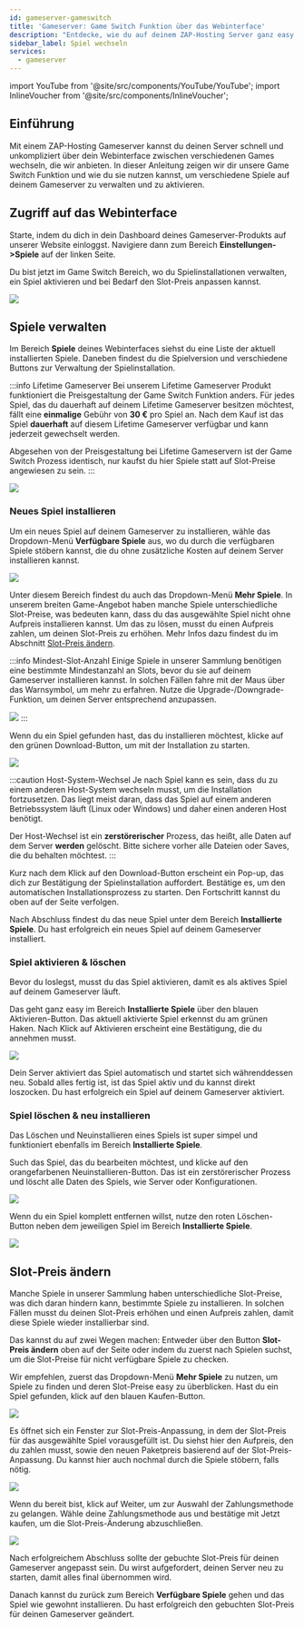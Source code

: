 ```yaml
---
id: gameserver-gameswitch
title: 'Gameserver: Game Switch Funktion über das Webinterface'
description: "Entdecke, wie du auf deinem ZAP-Hosting Server ganz easy zwischen Games wechseln und dein Gameplay individuell anpassen kannst → Jetzt mehr erfahren"
sidebar_label: Spiel wechseln
services:
  - gameserver
---
```



import YouTube from '@site/src/components/YouTube/YouTube';
import InlineVoucher from '@site/src/components/InlineVoucher';

## Einführung

Mit einem ZAP-Hosting Gameserver kannst du deinen Server schnell und unkompliziert über dein Webinterface zwischen verschiedenen Games wechseln, die wir anbieten. In dieser Anleitung zeigen wir dir unsere Game Switch Funktion und wie du sie nutzen kannst, um verschiedene Spiele auf deinem Gameserver zu verwalten und zu aktivieren.

<YouTube videoId="nmPd4OsEEvc" imageSrc="https://screensaver01.zap-hosting.com/index.php/s/egQo23DdptPw4qm/preview" title="So nutzt du die Game Switch Funktion bei ZAP-Hosting" description="Lernst du besser, wenn du Dinge in Aktion siehst? Kein Problem! Schau dir unser Video an, das alles für dich erklärt. Egal ob du es eilig hast oder lieber auf die spannendste Art und Weise Infos aufsaugst!"/>


<InlineVoucher />

## Zugriff auf das Webinterface

Starte, indem du dich in dein Dashboard deines Gameserver-Produkts auf unserer Website einloggst. Navigiere dann zum Bereich **Einstellungen->Spiele** auf der linken Seite.

Du bist jetzt im Game Switch Bereich, wo du Spielinstallationen verwalten, ein Spiel aktivieren und bei Bedarf den Slot-Preis anpassen kannst.

![](https://screensaver01.zap-hosting.com/index.php/s/NT6d4f7iZa62iPf/preview)

## Spiele verwalten

Im Bereich **Spiele** deines Webinterfaces siehst du eine Liste der aktuell installierten Spiele. Daneben findest du die Spielversion und verschiedene Buttons zur Verwaltung der Spielinstallation.

:::info Lifetime Gameserver
Bei unserem Lifetime Gameserver Produkt funktioniert die Preisgestaltung der Game Switch Funktion anders. Für jedes Spiel, das du dauerhaft auf deinem Lifetime Gameserver besitzen möchtest, fällt eine **einmalige** Gebühr von **30 €** pro Spiel an. Nach dem Kauf ist das Spiel **dauerhaft** auf diesem Lifetime Gameserver verfügbar und kann jederzeit gewechselt werden.

Abgesehen von der Preisgestaltung bei Lifetime Gameservern ist der Game Switch Prozess identisch, nur kaufst du hier Spiele statt auf Slot-Preise angewiesen zu sein.
:::

![](https://screensaver01.zap-hosting.com/index.php/s/JJfYoRSi3M26qbc/preview)

### Neues Spiel installieren

Um ein neues Spiel auf deinem Gameserver zu installieren, wähle das Dropdown-Menü **Verfügbare Spiele** aus, wo du durch die verfügbaren Spiele stöbern kannst, die du ohne zusätzliche Kosten auf deinem Server installieren kannst.

![](https://screensaver01.zap-hosting.com/index.php/s/iN7rNje3zaBPMgf/preview)

Unter diesem Bereich findest du auch das Dropdown-Menü **Mehr Spiele**. In unserem breiten Game-Angebot haben manche Spiele unterschiedliche Slot-Preise, was bedeuten kann, dass du das ausgewählte Spiel nicht ohne Aufpreis installieren kannst. Um das zu lösen, musst du einen Aufpreis zahlen, um deinen Slot-Preis zu erhöhen. Mehr Infos dazu findest du im Abschnitt [Slot-Preis ändern](#change-slot-price).

:::info Mindest-Slot-Anzahl
Einige Spiele in unserer Sammlung benötigen eine bestimmte Mindestanzahl an Slots, bevor du sie auf deinem Gameserver installieren kannst. In solchen Fällen fahre mit der Maus über das Warnsymbol, um mehr zu erfahren. Nutze die Upgrade-/Downgrade-Funktion, um deinen Server entsprechend anzupassen.

![](https://screensaver01.zap-hosting.com/index.php/s/AfAonXCqmLFDyay/preview)
:::

Wenn du ein Spiel gefunden hast, das du installieren möchtest, klicke auf den grünen Download-Button, um mit der Installation zu starten.

![](https://screensaver01.zap-hosting.com/index.php/s/EjCQK6WYac7Ejfr/preview)

:::caution Host-System-Wechsel
Je nach Spiel kann es sein, dass du zu einem anderen Host-System wechseln musst, um die Installation fortzusetzen. Das liegt meist daran, dass das Spiel auf einem anderen Betriebssystem läuft (Linux oder Windows) und daher einen anderen Host benötigt.

Der Host-Wechsel ist ein **zerstörerischer** Prozess, das heißt, alle Daten auf dem Server **werden** gelöscht. Bitte sichere vorher alle Dateien oder Saves, die du behalten möchtest.
:::

Kurz nach dem Klick auf den Download-Button erscheint ein Pop-up, das dich zur Bestätigung der Spielinstallation auffordert. Bestätige es, um den automatischen Installationsprozess zu starten. Den Fortschritt kannst du oben auf der Seite verfolgen.

Nach Abschluss findest du das neue Spiel unter dem Bereich **Installierte Spiele**. Du hast erfolgreich ein neues Spiel auf deinem Gameserver installiert.

### Spiel aktivieren & löschen

Bevor du loslegst, musst du das Spiel aktivieren, damit es als aktives Spiel auf deinem Gameserver läuft.

Das geht ganz easy im Bereich **Installierte Spiele** über den blauen Aktivieren-Button. Das aktuell aktivierte Spiel erkennst du am grünen Haken. Nach Klick auf Aktivieren erscheint eine Bestätigung, die du annehmen musst.

![](https://screensaver01.zap-hosting.com/index.php/s/XT8jwyDq6j5zXPn/preview)

Dein Server aktiviert das Spiel automatisch und startet sich währenddessen neu. Sobald alles fertig ist, ist das Spiel aktiv und du kannst direkt loszocken. Du hast erfolgreich ein Spiel auf deinem Gameserver aktiviert.

### Spiel löschen & neu installieren

Das Löschen und Neuinstallieren eines Spiels ist super simpel und funktioniert ebenfalls im Bereich **Installierte Spiele**.

Such das Spiel, das du bearbeiten möchtest, und klicke auf den orangefarbenen Neuinstallieren-Button. Das ist ein zerstörerischer Prozess und löscht alle Daten des Spiels, wie Server oder Konfigurationen.

![](https://screensaver01.zap-hosting.com/index.php/s/x8kmeor6S7mXe9g/preview)

Wenn du ein Spiel komplett entfernen willst, nutze den roten Löschen-Button neben dem jeweiligen Spiel im Bereich **Installierte Spiele**.

![](https://screensaver01.zap-hosting.com/index.php/s/fwgGGzjA5mE2qRs/preview)

## Slot-Preis ändern

Manche Spiele in unserer Sammlung haben unterschiedliche Slot-Preise, was dich daran hindern kann, bestimmte Spiele zu installieren. In solchen Fällen musst du deinen Slot-Preis erhöhen und einen Aufpreis zahlen, damit diese Spiele wieder installierbar sind.

Das kannst du auf zwei Wegen machen: Entweder über den Button **Slot-Preis ändern** oben auf der Seite oder indem du zuerst nach Spielen suchst, um die Slot-Preise für nicht verfügbare Spiele zu checken.

Wir empfehlen, zuerst das Dropdown-Menü **Mehr Spiele** zu nutzen, um Spiele zu finden und deren Slot-Preise easy zu überblicken. Hast du ein Spiel gefunden, klick auf den blauen Kaufen-Button.

![](https://screensaver01.zap-hosting.com/index.php/s/FnrqX4SFQq2MkPL/preview)

Es öffnet sich ein Fenster zur Slot-Preis-Anpassung, in dem der Slot-Preis für das ausgewählte Spiel vorausgefüllt ist. Du siehst hier den Aufpreis, den du zahlen musst, sowie den neuen Paketpreis basierend auf der Slot-Preis-Anpassung. Du kannst hier auch nochmal durch die Spiele stöbern, falls nötig.

![](https://screensaver01.zap-hosting.com/index.php/s/EGaZRMzjnF3QPiL/preview)

Wenn du bereit bist, klick auf Weiter, um zur Auswahl der Zahlungsmethode zu gelangen. Wähle deine Zahlungsmethode aus und bestätige mit Jetzt kaufen, um die Slot-Preis-Änderung abzuschließen.

![](https://screensaver01.zap-hosting.com/index.php/s/83oPQocpmSX58R4/preview)

Nach erfolgreichem Abschluss sollte der gebuchte Slot-Preis für deinen Gameserver angepasst sein. Du wirst aufgefordert, deinen Server neu zu starten, damit alles final übernommen wird.

Danach kannst du zurück zum Bereich **Verfügbare Spiele** gehen und das Spiel wie gewohnt installieren. Du hast erfolgreich den gebuchten Slot-Preis für deinen Gameserver geändert.

<InlineVoucher />